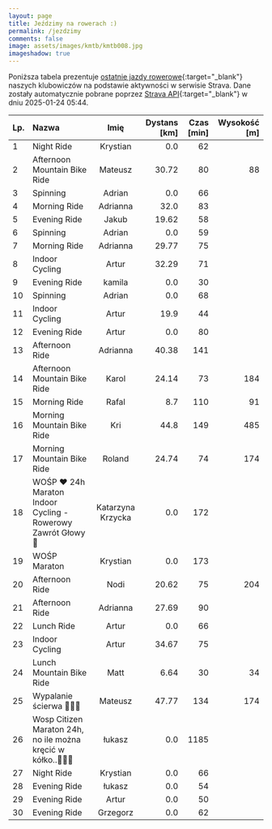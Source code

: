 ```yaml
---
layout: page
title: Jeździmy na rowerach :)
permalink: /jezdzimy
comments: false
image: assets/images/kmtb/kmtb008.jpg
imageshadow: true
---
```


Poniższa tabela prezentuje [ostatnie jazdy rowerowe](https://www.strava.com/clubs/336381){:target="_blank"} naszych klubowiczów na podstawie aktywności w serwisie Strava. Dane zostały automatycznie pobrane poprzez [Strava API](https://developers.strava.com/docs/reference/#api-Clubs-getClubActivitiesById){:target="_blank"} w dniu 2025-01-24 05:44.

Lp. | Nazwa | Imię | Dystans [km] | Czas [min] | Wysokość [m]
:--- | :--- | :---: | ---: | ---: | ---:
1|Night Ride|Krystian|0.0|62|
2|Afternoon Mountain Bike Ride|Mateusz|30.72|80|88
3|Spinning|Adrian|0.0|66|
4|Morning Ride|Adrianna|32.0|83|
5|Evening Ride|Jakub|19.62|58|
6|Spinning|Adrian|0.0|59|
7|Morning Ride|Adrianna|29.77|75|
8|Indoor Cycling|Artur|32.29|71|
9|Evening Ride|kamila|0.0|30|
10|Spinning|Adrian|0.0|68|
11|Indoor Cycling|Artur|19.9|44|
12|Evening Ride|Artur|0.0|80|
13|Afternoon Ride|Adrianna|40.38|141|
14|Afternoon Mountain Bike Ride|Karol|24.14|73|184
15|Morning Ride|Rafal|8.7|110|91
16|Morning Mountain Bike Ride|Kri|44.8|149|485
17|Morning Mountain Bike Ride|Roland|24.74|74|174
18|WOŚP ❤️ 24h Maraton Indoor Cycling - Rowerowy Zawrót Głowy 🚴|Katarzyna Krzycka|0.0|172|
19|WOŚP Maraton|Krystian|0.0|173|
20|Afternoon Ride|Nodi|20.62|75|204
21|Afternoon Ride|Adrianna|27.69|90|
22|Lunch Ride|Artur|0.0|66|
23|Indoor Cycling|Artur|34.67|75|
24|Lunch Mountain Bike Ride|Matt|6.64|30|34
25|Wypalanie ścierwa 🤒🤧😩|Mateusz|47.77|134|174
26|Wosp Citizen Maraton 24h, no ile można kręcić w kółko..🤠😵‍💫|łukasz|0.0|1185|
27|Night Ride|Krystian|0.0|66|
28|Evening Ride|łukasz|0.0|54|
29|Evening Ride|Artur|0.0|50|
30|Evening Ride|Grzegorz|0.0|62|
